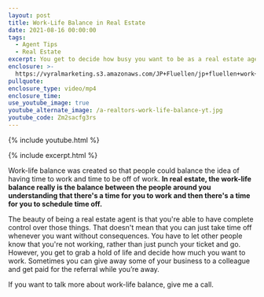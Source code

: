 ```yaml
---
layout: post
title: Work-Life Balance in Real Estate
date: 2021-08-16 00:00:00
tags:
  - Agent Tips
  - Real Estate
excerpt: You get to decide how busy you want to be as a real estate agent.
enclosure: >-
  https://vyralmarketing.s3.amazonaws.com/JP+Fluellen/jp+fluellen+work+life+balance.mp4
pullquote:
enclosure_type: video/mp4
enclosure_time:
use_youtube_image: true
youtube_alternate_image: /a-realtors-work-life-balance-yt.jpg
youtube_code: Zm2sacfg3rs
---
```

{% include youtube.html %}

{% include excerpt.html %}

Work-life balance was created so that people could balance the idea of having time to work and time to be off of work. **In real estate, the work-life balance really is the balance between the people around you understanding that there's a time for you to work and then there's a time for you to schedule time off.**

The beauty of being a real estate agent is that you're able to have complete control over those things. That doesn't mean that you can just take time off whenever you want without consequences. You have to let other people know that you're not working, rather than just punch your ticket and go.&nbsp; However, you get to grab a hold of life and decide how much you want to work. Sometimes you can give away some of your business to a colleague and get paid for the referral while you’re away.

If you want to talk more about work-life balance, give me a call.
